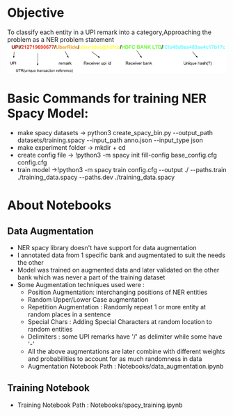 # Objective
To classify each entity in a UPI remark into a category,Approaching the problem as a NER problem statement
![alt text](https://github.com/pranavjadhav001/UpiNer/blob/master/images/2023-06-09_20-52.png)<br />

# Basic Commands for training NER Spacy Model:

- make spacy datasets -> python3 create_spacy_bin.py --output_path datasets/training.spacy --input_path anno.json --input_type json
- make experiment folder -> mkdir <folder name> + cd
- create config file -> !python3 -m spacy init fill-config base_config.cfg config.cfg
- train model ->!python3 -m spacy train config.cfg --output ./ --paths.train ./training_data.spacy --paths.dev ./training_data.spacy

# About Notebooks

## Data Augmentation
- NER spacy library doesn't have support for data augmentation
- I annotated data from 1 specific bank and augmentated to suit the needs the other
- Model was trained on augmented data and later validated on the other bank which was never a part of the training dataset
- Some Augmentation techniques used were : 
	- Position Augmentation: interchanging positions of NER entities
	- Random Upper/Lower Case augmentation
	- Repetition Augmentation : Randomly repeat 1 or more entity at random places in a sentence
	- Special Chars : Adding Special Characters at random location to random entities
	- Delimiters : some UPI remarks have '/' as delimiter while some have '-'
	- All the above augmentations are later combine with different weights and probabilities to account for as much randomness in data
	- Augmentation Notebook Path : Notebooks/data_augmentation.ipynb

## Training Notebook
- Training Notebook Path : Notebooks/spacy_training.ipynb
